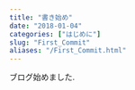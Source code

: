 ```yaml
---
title: "書き始め"
date: "2018-01-04"
categories: ["はじめに"]
slug: "First_Commit"
aliases: "/First_Commit.html"
---
```

ブログ始めました.
